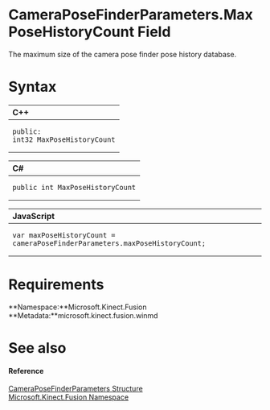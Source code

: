 CameraPoseFinderParameters.MaxPoseHistoryCount Field  
====================================================  

The maximum size of the camera pose finder pose history database. <span id="syntaxSection"></span>

Syntax  
======  

<table>
<colgroup>
<col width="100%" />
</colgroup>
<thead>
<tr class="header">
<th align="left">C++</th>
</tr>
</thead>
<tbody>
<tr class="odd">
<td align="left"><pre><code>public:  
int32 MaxPoseHistoryCount</code></pre></td>
</tr>
</tbody>
</table>

<table>
<colgroup>
<col width="100%" />
</colgroup>
<thead>
<tr class="header">
<th align="left">C#</th>
</tr>
</thead>
<tbody>
<tr class="odd">
<td align="left"><pre><code>public int MaxPoseHistoryCount</code></pre></td>
</tr>
</tbody>
</table>

<table>
<colgroup>
<col width="100%" />
</colgroup>
<thead>
<tr class="header">
<th align="left">JavaScript</th>
</tr>
</thead>
<tbody>
<tr class="odd">
<td align="left"><pre><code>var maxPoseHistoryCount = cameraPoseFinderParameters.maxPoseHistoryCount;</code></pre></td>
</tr>
</tbody>
</table>

<span id="requirements"></span>

Requirements  
============  

**Namespace:**Microsoft.Kinect.Fusion  
**Metadata:**microsoft.kinect.fusion.winmd  

<span id="ID4EX"></span>

See also  
========  

<span id="ID4EZ"></span>
#### Reference  

[CameraPoseFinderParameters Structure](../../CameraPoseFinderParameters.md)  
 [Microsoft.Kinect.Fusion Namespace](../../../Kinect.Fusion.md)  



<!--Please do not edit the data in the comment block below.-->
<!--
TOCTitle : MaxPoseHistoryCount Field
RLTitle : CameraPoseFinderParameters.MaxPoseHistoryCount Field
KeywordK : MaxPoseHistoryCount field
KeywordK : CameraPoseFinderParameters.MaxPoseHistoryCount field
KeywordF : Microsoft.Kinect.Fusion.CameraPoseFinderParameters.MaxPoseHistoryCount
KeywordF : CameraPoseFinderParameters.MaxPoseHistoryCount
KeywordF : MaxPoseHistoryCount
KeywordF : Microsoft.Kinect.Fusion.CameraPoseFinderParameters.MaxPoseHistoryCount
KeywordA : F:Microsoft.Kinect.Fusion.CameraPoseFinderParameters.MaxPoseHistoryCount
AssetID : F:Microsoft.Kinect.Fusion.CameraPoseFinderParameters.MaxPoseHistoryCount
Locale : en-us
CommunityContent : 1
APIType : Managed
APILocation : microsoft.kinect.fusion.winmd
APIName : Microsoft.Kinect.Fusion.CameraPoseFinderParameters.MaxPoseHistoryCount
TargetOS : Windows
TopicType : kbSyntax
DevLang : VB
DevLang : CSharp
DevLang : JavaScript
DevLang : C++
DocSet : K4Wv2
ProjType : K4Wv2Proj
Technology : Kinect for Windows
Product : Kinect for Windows SDK v2
productversion : 20
-->
